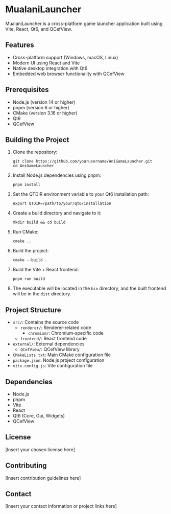 # MualaniLauncher

MualaniLauncher is a cross-platform game launcher application built using Vite, React, Qt6, and QCefView.

## Features

- Cross-platform support (Windows, macOS, Linux)
- Modern UI using React and Vite
- Native desktop integration with Qt6
- Embedded web browser functionality with QCefView

## Prerequisites

- Node.js (version 14 or higher)
- pnpm (version 6 or higher)
- CMake (version 3.16 or higher)
- Qt6
- QCefView

## Building the Project

1. Clone the repository:
   ```
   git clone https://github.com/yourusername/AniGameLauncher.git
   cd AniGameLauncher
   ```

2. Install Node.js dependencies using pnpm:
   ```
   pnpm install
   ```

3. Set the QTDIR environment variable to your Qt6 installation path:
   ```
   export QTDIR=/path/to/your/qt6/installation
   ```

4. Create a build directory and navigate to it:
   ```
   mkdir build && cd build
   ```

5. Run CMake:
   ```
   cmake ..
   ```

6. Build the project:
   ```
   cmake --build .
   ```

7. Build the Vite + React frontend:
   ```
   pnpm run build
   ```

8. The executable will be located in the `bin` directory, and the built frontend will be in the `dist` directory.

## Project Structure

- `src/`: Contains the source code
  - `renderer/`: Renderer-related code
    - `chromium/`: Chromium-specific code
  - `frontend/`: React frontend code
- `external/`: External dependencies
  - `QCefView/`: QCefView library
- `CMakeLists.txt`: Main CMake configuration file
- `package.json`: Node.js project configuration
- `vite.config.js`: Vite configuration file

## Dependencies

- Node.js
- pnpm
- Vite
- React
- Qt6 (Core, Gui, Widgets)
- QCefView

## License

[Insert your chosen license here]

## Contributing

[Insert contribution guidelines here]

## Contact

[Insert your contact information or project links here]
